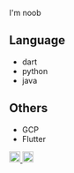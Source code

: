 I'm noob
## Language
  * dart
  * python
  * java
## Others
  * GCP
  * Flutter

<p align="left">
  <a href="https://github.com/koshi-yoshinaga">
    <img height="20" src="https://komarev.com/ghpvc/?username=koshi-yoshinaga" />
  </a>
  <a href="https://github.com/koshi-yoshinaga">
    <img height="20" src="https://img.shields.io/github/followers/koshi-yoshinaga?label=follow&logo=github&style=flat" />
  </a>
</p>
